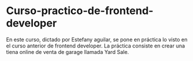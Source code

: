 # Curso-practico-de-frontend-developer

En este curso, dictado por Estefany aguilar, se pone en práctica lo visto en el curso anterior de frontend developer.
La práctica consiste en crear una tiena online de venta de garage llamada Yard Sale.